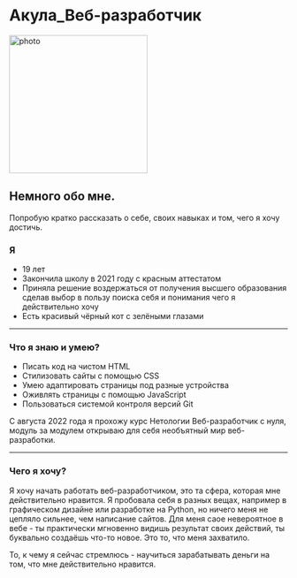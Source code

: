 # Акула_Веб-разработчик

<img src="https://user-images.githubusercontent.com/106806211/214269912-4b24a664-5ccc-4767-8cfc-faba576db391.JPG" alt="photo" width="250"/>

## Немного обо мне.

Попробую кратко рассказать о себе, своих навыках и том, чего я хочу достичь.

### Я

* 19 лет
* Закончила школу в 2021 году с красным аттестатом
* Приняла решение воздержаться от получения высшего образования сделав выбор в пользу поиска себя и понимания чего я действительно хочу
* Есть красивый чёрный кот с зелёными глазами
_______________________

### Что я знаю и умею?

* Писать код на чистом HTML
* Стилизовать сайты с помощью CSS
* Умею адаптировать страницы под разные устройства
* Оживлять страницы с помощью JavaScript
* Пользоваться системой контроля версий Git
 
С августа 2022 года я прохожу курс Нетологии Веб-разработчик с нуля, модуль за модулем открываю для себя необъятный мир веб-разработки.

_______________________

### Чего я хочу?

Я хочу начать работать веб-разработчиком, это та сфера, которая мне действительно нравится. Я пробовала себя в разных вещах, например в графическом дизайне или разработке на Python, но ничего меня не цепляло сильнее, чем написание сайтов. Для меня саое невероятное в вебе - ты практически мгновенно видишь результат своих действий, ты буквально создаёшь что-то новое. Это то, что меня захватило. 

То, к чему я сейчас стремлюсь - научиться зарабатывать деньги на том, что мне действительно нравится. 

